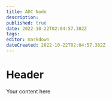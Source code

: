 ```yaml
---
title: ADC Node
description: 
published: true
date: 2022-10-22T02:04:57.382Z
tags: 
editor: markdown
dateCreated: 2022-10-22T02:04:57.382Z
---
```


# Header
Your content here